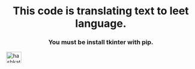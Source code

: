 
<h1 align="center">This code is translating text to leet language.</h1>

<h3 align="center">You must be install tkinter with pip.</h3>

<a href="https://instagram.com/hashkatzz" target="blank"><img align="center" src="https://raw.githubusercontent.com/rahuldkjain/github-profile-readme-generator/master/src/images/icons/Social/instagram.svg" alt="hashkatzz" height="30" width="40" /></a>
